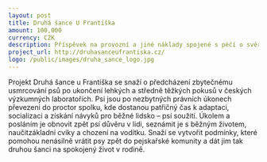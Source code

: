 ```yaml
---
layout: post
title: Druhá šance U Františka
amount: 100,000
currency: CZK
description: Příspěvek na provozní a jiné náklady spojené s péčí o svěřená zvířata
project_url: http://druhasanceufrantiska.cz/
logo: /public/images/druha_sance_logo.jpg
---
```


Projekt Druhá šance u Františka se snaží o předcházení zbytečnému usmrcování psů po ukončení lehkých a středně těžkých pokusů v českých výzkumných laboratořích. Psi jsou po nezbytných právních úkonech
převezeni do proctor spolku, kde dostanou patřičný čas k adaptaci, socializaci a získání návyků pro běžné lidsko – psí soužití. Úkolem a posláním je obnovit zpět psí důvěru v lidi, seznámit je s běžným životem, naučitzákladní cviky a chození na vodítku.
Snaží se vytvořit podmínky, které pomohou nenásilně vrátit psy zpět do pejskařské komunity a dát jim tak druhou šanci na spokojený život v rodině.

